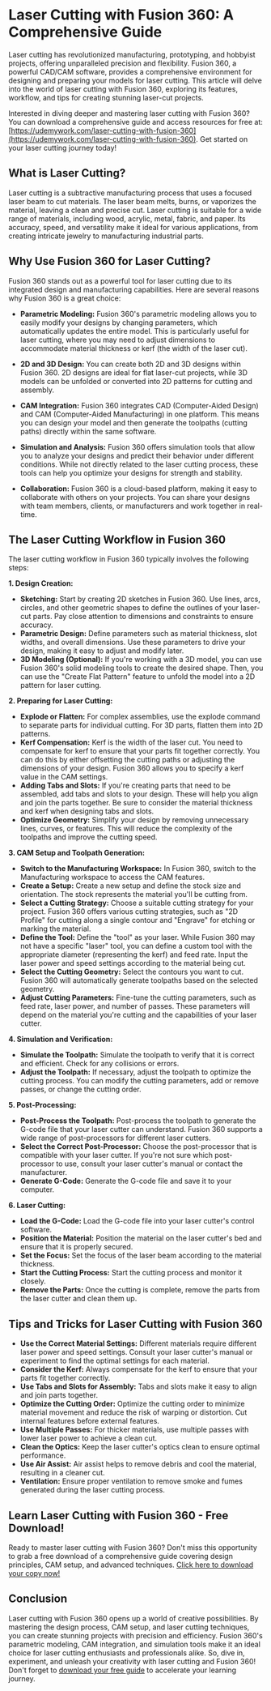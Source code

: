 # Laser Cutting with Fusion 360: A Comprehensive Guide

Laser cutting has revolutionized manufacturing, prototyping, and hobbyist projects, offering unparalleled precision and flexibility. Fusion 360, a powerful CAD/CAM software, provides a comprehensive environment for designing and preparing your models for laser cutting. This article will delve into the world of laser cutting with Fusion 360, exploring its features, workflow, and tips for creating stunning laser-cut projects.

Interested in diving deeper and mastering laser cutting with Fusion 360? You can download a comprehensive guide and access resources for free at: [https://udemywork.com/laser-cutting-with-fusion-360](https://udemywork.com/laser-cutting-with-fusion-360). Get started on your laser cutting journey today!

## What is Laser Cutting?

Laser cutting is a subtractive manufacturing process that uses a focused laser beam to cut materials. The laser beam melts, burns, or vaporizes the material, leaving a clean and precise cut. Laser cutting is suitable for a wide range of materials, including wood, acrylic, metal, fabric, and paper. Its accuracy, speed, and versatility make it ideal for various applications, from creating intricate jewelry to manufacturing industrial parts.

## Why Use Fusion 360 for Laser Cutting?

Fusion 360 stands out as a powerful tool for laser cutting due to its integrated design and manufacturing capabilities. Here are several reasons why Fusion 360 is a great choice:

*   **Parametric Modeling:** Fusion 360's parametric modeling allows you to easily modify your designs by changing parameters, which automatically updates the entire model. This is particularly useful for laser cutting, where you may need to adjust dimensions to accommodate material thickness or kerf (the width of the laser cut).

*   **2D and 3D Design:** You can create both 2D and 3D designs within Fusion 360. 2D designs are ideal for flat laser-cut projects, while 3D models can be unfolded or converted into 2D patterns for cutting and assembly.

*   **CAM Integration:** Fusion 360 integrates CAD (Computer-Aided Design) and CAM (Computer-Aided Manufacturing) in one platform. This means you can design your model and then generate the toolpaths (cutting paths) directly within the same software.

*   **Simulation and Analysis:** Fusion 360 offers simulation tools that allow you to analyze your designs and predict their behavior under different conditions. While not directly related to the laser cutting process, these tools can help you optimize your designs for strength and stability.

*   **Collaboration:** Fusion 360 is a cloud-based platform, making it easy to collaborate with others on your projects. You can share your designs with team members, clients, or manufacturers and work together in real-time.

## The Laser Cutting Workflow in Fusion 360

The laser cutting workflow in Fusion 360 typically involves the following steps:

**1. Design Creation:**

*   **Sketching:** Start by creating 2D sketches in Fusion 360. Use lines, arcs, circles, and other geometric shapes to define the outlines of your laser-cut parts. Pay close attention to dimensions and constraints to ensure accuracy.
*   **Parametric Design:** Define parameters such as material thickness, slot widths, and overall dimensions. Use these parameters to drive your design, making it easy to adjust and modify later.
*   **3D Modeling (Optional):** If you're working with a 3D model, you can use Fusion 360's solid modeling tools to create the desired shape. Then, you can use the "Create Flat Pattern" feature to unfold the model into a 2D pattern for laser cutting.

**2. Preparing for Laser Cutting:**

*   **Explode or Flatten:** For complex assemblies, use the explode command to separate parts for individual cutting. For 3D parts, flatten them into 2D patterns.
*   **Kerf Compensation:** Kerf is the width of the laser cut. You need to compensate for kerf to ensure that your parts fit together correctly. You can do this by either offsetting the cutting paths or adjusting the dimensions of your design. Fusion 360 allows you to specify a kerf value in the CAM settings.
*   **Adding Tabs and Slots:** If you're creating parts that need to be assembled, add tabs and slots to your design. These will help you align and join the parts together. Be sure to consider the material thickness and kerf when designing tabs and slots.
*   **Optimize Geometry:** Simplify your design by removing unnecessary lines, curves, or features. This will reduce the complexity of the toolpaths and improve the cutting speed.

**3. CAM Setup and Toolpath Generation:**

*   **Switch to the Manufacturing Workspace:** In Fusion 360, switch to the Manufacturing workspace to access the CAM features.
*   **Create a Setup:** Create a new setup and define the stock size and orientation. The stock represents the material you'll be cutting from.
*   **Select a Cutting Strategy:** Choose a suitable cutting strategy for your project. Fusion 360 offers various cutting strategies, such as "2D Profile" for cutting along a single contour and "Engrave" for etching or marking the material.
*   **Define the Tool:** Define the "tool" as your laser. While Fusion 360 may not have a specific "laser" tool, you can define a custom tool with the appropriate diameter (representing the kerf) and feed rate. Input the laser power and speed settings according to the material being cut.
*   **Select the Cutting Geometry:** Select the contours you want to cut. Fusion 360 will automatically generate toolpaths based on the selected geometry.
*   **Adjust Cutting Parameters:** Fine-tune the cutting parameters, such as feed rate, laser power, and number of passes. These parameters will depend on the material you're cutting and the capabilities of your laser cutter.

**4. Simulation and Verification:**

*   **Simulate the Toolpath:** Simulate the toolpath to verify that it is correct and efficient. Check for any collisions or errors.
*   **Adjust the Toolpath:** If necessary, adjust the toolpath to optimize the cutting process. You can modify the cutting parameters, add or remove passes, or change the cutting order.

**5. Post-Processing:**

*   **Post-Process the Toolpath:** Post-process the toolpath to generate the G-code file that your laser cutter can understand. Fusion 360 supports a wide range of post-processors for different laser cutters.
*   **Select the Correct Post-Processor:** Choose the post-processor that is compatible with your laser cutter. If you're not sure which post-processor to use, consult your laser cutter's manual or contact the manufacturer.
*   **Generate G-Code:** Generate the G-code file and save it to your computer.

**6. Laser Cutting:**

*   **Load the G-Code:** Load the G-code file into your laser cutter's control software.
*   **Position the Material:** Position the material on the laser cutter's bed and ensure that it is properly secured.
*   **Set the Focus:** Set the focus of the laser beam according to the material thickness.
*   **Start the Cutting Process:** Start the cutting process and monitor it closely.
*   **Remove the Parts:** Once the cutting is complete, remove the parts from the laser cutter and clean them up.

## Tips and Tricks for Laser Cutting with Fusion 360

*   **Use the Correct Material Settings:** Different materials require different laser power and speed settings. Consult your laser cutter's manual or experiment to find the optimal settings for each material.
*   **Consider the Kerf:** Always compensate for the kerf to ensure that your parts fit together correctly.
*   **Use Tabs and Slots for Assembly:** Tabs and slots make it easy to align and join parts together.
*   **Optimize the Cutting Order:** Optimize the cutting order to minimize material movement and reduce the risk of warping or distortion. Cut internal features before external features.
*   **Use Multiple Passes:** For thicker materials, use multiple passes with lower laser power to achieve a clean cut.
*   **Clean the Optics:** Keep the laser cutter's optics clean to ensure optimal performance.
*   **Use Air Assist:** Air assist helps to remove debris and cool the material, resulting in a cleaner cut.
*   **Ventilation:** Ensure proper ventilation to remove smoke and fumes generated during the laser cutting process.

## Learn Laser Cutting with Fusion 360 - Free Download!

Ready to master laser cutting with Fusion 360? Don't miss this opportunity to grab a free download of a comprehensive guide covering design principles, CAM setup, and advanced techniques. [Click here to download your copy now!](https://udemywork.com/laser-cutting-with-fusion-360)

## Conclusion

Laser cutting with Fusion 360 opens up a world of creative possibilities. By mastering the design process, CAM setup, and laser cutting techniques, you can create stunning projects with precision and efficiency. Fusion 360's parametric modeling, CAM integration, and simulation tools make it an ideal choice for laser cutting enthusiasts and professionals alike. So, dive in, experiment, and unleash your creativity with laser cutting and Fusion 360! Don't forget to [download your free guide](https://udemywork.com/laser-cutting-with-fusion-360) to accelerate your learning journey.
